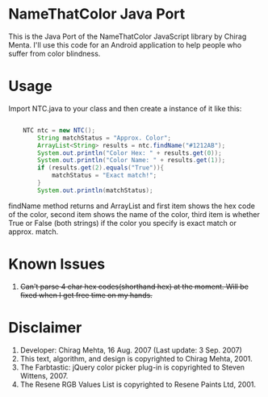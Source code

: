 # NameThatColor Java Port

This is the Java Port of the NameThatColor JavaScript library by Chirag Menta. I'll use this code for an Android application to help people who suffer from color blindness.

# Usage

Import NTC.java to your class and then create a instance of it like this:

```java

	NTC ntc = new NTC();
        String matchStatus = "Approx. Color";
        ArrayList<String> results = ntc.findName("#1212AB");
        System.out.println("Color Hex: " + results.get(0));
        System.out.println("Color Name: " + results.get(1));
        if (results.get(2).equals("True")){
            matchStatus = "Exact match!";
        }
        System.out.println(matchStatus);

```

findName method returns and ArrayList<String> and first item shows the hex code of the color, second item shows the name of the color,
 third item is whether True or False (both strings) if the color you specify is exact match or approx. match.

# Known Issues

1. ~~Can't parse 4 char hex codes(shorthand hex) at the moment. Will be fixed when I get free time on my hands.~~


# Disclaimer

1. Developer: Chirag Mehta, 16 Aug. 2007 (Last update: 3 Sep. 2007)
2. This text, algorithm, and design is copyrighted to Chirag Mehta, 2001.
3. The Farbtastic: jQuery color picker plug-in is copyrighted to Steven Wittens, 2007.
4. The Resene RGB Values List is copyrighted to Resene Paints Ltd, 2001.
